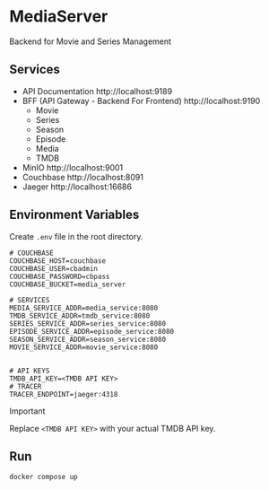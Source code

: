 # MediaServer

Backend for Movie and Series Management

## Services
- API Documentation http://localhost:9189
- BFF (API Gateway - Backend For Frontend) http://localhost:9190
    - Movie
    - Series
    - Season
    - Episode
    - Media
    - TMDB
- MinIO http://localhost:9001
- Couchbase http://localhost:8091
- Jaeger http://localhost:16686

## Environment Variables

Create `.env` file in the root directory.

```env
# COUCHBASE
COUCHBASE_HOST=couchbase
COUCHBASE_USER=cbadmin
COUCHBASE_PASSWORD=cbpass
COUCHBASE_BUCKET=media_server

# SERVICES
MEDIA_SERVICE_ADDR=media_service:8080
TMDB_SERVICE_ADDR=tmdb_service:8080
SERIES_SERVICE_ADDR=series_service:8080
EPISODE_SERVICE_ADDR=episode_service:8080
SEASON_SERVICE_ADDR=season_service:8080
MOVIE_SERVICE_ADDR=movie_service:8080


# API KEYS
TMDB_API_KEY=<TMDB API KEY>
# TRACER
TRACER_ENDPOINT=jaeger:4318
```

> [!IMPORTANT]  
> Replace `<TMDB API KEY>` with your actual TMDB API key.

## Run

```bash
docker compose up
```
	
